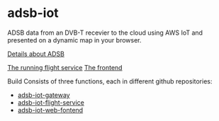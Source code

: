 # adsb-iot
ADSB data from an DVB-T recevier to the cloud using AWS IoT and presented on a dynamic map in your browser.

[Details about ADSB](https://en.wikipedia.org/wiki/Automatic_dependent_surveillance_–_broadcast)

[The running flight service](http://flight-service.brolien.eu/flights)
[The frontend](http://adsb-iot-frontend-brolle75.c9users.io/)

Build Consists of three functions, each in different github repositories:
- [adsb-iot-gateway](https://github.com/anders-brolien/adsb-iot-gateway)
- [adsb-iot-flight-service](https://github.com/anders-brolien/adsb-iot-flight-service)
- [adsb-iot-web-fontend](https://github.com/anders-brolien/adsb-iot-web-frontend)
 
